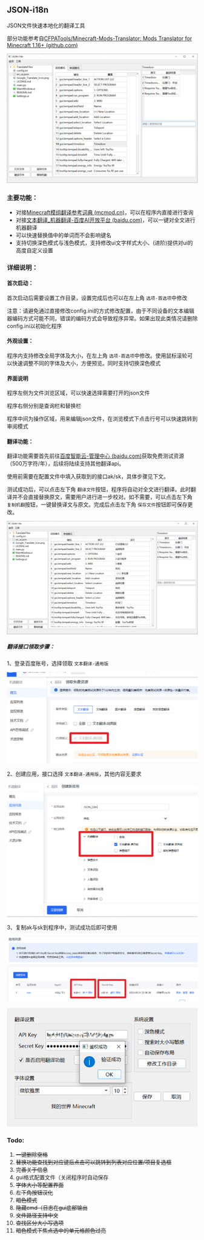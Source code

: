 ## JSON-i18n

JSON文件快速本地化的翻译工具

部分功能参考自[CFPATools/Minecraft-Mods-Translator: Mods Translator for Minecraft 1.16+ (github.com)](https://github.com/CFPATools/Minecraft-Mods-Translator)

![image-20230608112735258](assets\image-20230608112735258.png)

### 主要功能：

- 对接[Minecraft模组翻译参考词典 (mcmod.cn)](https://dict.mcmod.cn/)，可以在程序内直接进行查询
- 对接[文本翻译_机器翻译-百度AI开放平台 (baidu.com)](https://ai.baidu.com/tech/mt/text_trans)，可以一键对全文进行机器翻译
- 可以快速替换值中的单词而不会影响键名
- 支持切换深色模式与浅色模式，支持修改ui文字样式大小、(进阶)提供对ui的高度自定义设置

### 详细说明：

#### 首次启动：

首次启动后需要设置工作目录，设置完成后也可以在左上角 `选项-首选项`中修改

注意：请避免通过直接修改config.ini的方式修改配置，由于不同设备的文本编辑器编码方式可能不同，错误的编码方式会导致程序异常。如果出现此类情况请删除config.ini以初始化程序

#### 外观设置：

程序内支持修改全局字体及大小，在左上角 `选项-首选项`中修改。使用鼠标滚轮可以快速调整不同的字体及大小，方便预览。同时支持切换深色模式

#### 界面说明

程序左侧为文件浏览区域，可以快速选择需要打开的json文件

程序右侧分别是查询栏和替换栏

程序中间为操作区域，用来编辑json文件，在浏览模式下点击行号可以快速跳转到审阅模式

#### 翻译功能：

翻译功能需要首先前往[百度智能云-管理中心 (baidu.com)](https://console.bce.baidu.com/ai/?_=1652768945367&fromai=1#/ai/machinetranslation/overview/resource/getFree)获取免费测试资源（500万字符/年），后续将陆续支持其他翻译api。

使用前需要在配置文件中填入获取到的接口ak/sk，具体步骤见下文。

测试成功后，可以点击左下角 `翻译文件`按钮，程序将自动对全文进行翻译。此时翻译并不会直接替换原文，需要用户进行进一步校对。如不需要，可以点击左下角 `复制机翻`按钮，一键替换译文与原文。完成后点击左下角 `保存文件`按钮即可保存更改。

![image-20230608115821872](assets\image-20230608115821872.png)

##### 翻译接口领取步骤：

1、登录百度账号，选择领取 `文本翻译-通用版`

![image-20230608115139348](assets\image-20230608115139348.png)

2、创建应用，接口选择 `文本翻译-通用版`，其他内容无要求

![image-20230608115356481](assets\image-20230608115356481.png)

3、复制ak与sk到程序中，测试成功后即可使用

![image-20230608115533624](assets\image-20230608115533624.png)

![image-20230608115621227](assets\image-20230608115621227.png)

### Todo:

1. ~~一键删除空格~~
2. ~~替换功能查找到对应键后点击可以跳转到列表对应位置/项目复选框~~
3. ~~完善关于信息~~
4. gui格式配置文件（关闭程序时自动保存
5. ~~字体大小等配置界面~~
6. ~~左下角按钮汉化~~
7. ~~暗色模式~~
8. ~~隐藏cmd（日志在gui底部输出~~
9. ~~文件路径支持中文~~
10. ~~查找区分大小写选项~~
11. ~~暗色模式下焦点选中的单元格颜色过亮~~

